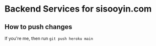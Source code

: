 # Backend Services for sisooyin.com

## How to push changes

If you're me, then run `git push heroku main`